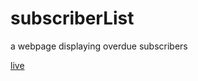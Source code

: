 # subscriberList
a webpage displaying overdue subscribers 

[live](https://vpasquar.github.io/subscriberList/)
